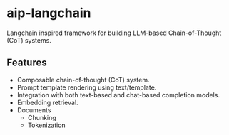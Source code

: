 # aip-langchain

Langchain inspired framework for building LLM-based Chain-of-Thought (CoT) systems.

## Features

* Composable chain-of-thought (CoT) system.
* Prompt template rendering using text/template.
* Integration with both text-based and chat-based completion models.
* Embedding retrieval.
* Documents
  * Chunking
  * Tokenization
